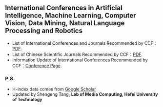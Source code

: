 ## International Conferences in Artificial Intelligence, Machine Learning, Computer Vision, Data Mining, Natural Language Processing and Robotics

* List of International Conferences and Journals Recommended by CCF：[PDF](https://www.ccf.org.cn/ccf/contentcore/resource/download?ID=127418). 
* List of Chinese Scientific Journals Recommended by CCF：[PDF](https://www.ccf.org.cn/ccf/contentcore/resource/download?ID=101647). 
* Information Update of International Conferences Recommended by CCF：[Conference Page](https://tangshengeng.github.io/CCF/conferences_page). 

### P.S.
* H-index data comes from [Google Scholar](https://scholar.google.com/citations?view_op=top_venues&hl=en)
* Updated by Shengeng Tang, **Lab of Media Computing, Hefei University of Technology**
